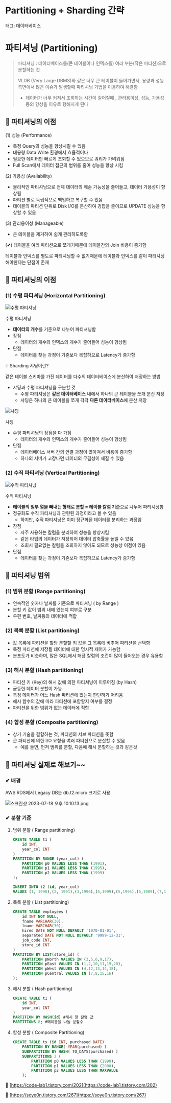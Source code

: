# Partitioning + Sharding 간략

태그: 데이터베이스

# 파티셔닝 (Partitioning)

> 파티셔닝 : 데이터베이스를(큰 테이블이나 인덱스를) 여러 부분(작은 파티션)으로 분할하는 것
> 
> 
> VLDB (Very Large DBMS)와 같은 너무 큰 테이블이 들어가면서, 용량과 성능 측면에서 많은 이슈가 발생할때 파티셔닝 기법을 이용하여 해결함
> 
> - 데이터가 너무 커져서 조회하는 시간이 길어질때 , 관리용이성, 성능, 가용성 등의 향상을 이유로 행해지게 된다

## **📌** 파티셔닝의 이점

(1) 성능 (Performance)

- 특정 Query의 성능을 향상시킬 수 있음
- 대용량 Data Write 환경에서 효율적이다
- 필요한 데이터만 빠르게 조회할 수 있으므로 쿼리가 가벼워짐
- Full Scan에서 데이터 접근의 범위를 줄여 성능을 향상 시킴

(2) 가용성 (Availability)

- 물리적인 파티셔닝으로 전체 데이터의 훼손 가능성을 줄어들고, 데이터 가용성이 향상됨
- 파티션 별로 독립적으로 백업하고 복구할 수 있음
- 테이블의 파티션 단위로 Disk I/O를 분산하여 경합을 줄이므로 UPDATE 성능을 향상할 수 있음

(3) 관리용이성 (Manageable)

- 큰 테이블을 제거하여 쉽게 관리하도록함

(**✔**) 테이블을 여러 파티션으로 쪼개기때문에 테이블간의 Join 비용이 증가함

테이블과 인덱스를 별도로 파티셔닝할 수 없기때문에 테이블과 인덱스를 같이 파티셔닝해야한다는 단점이 존재

## **📌** 파티셔닝의 이점

### (1) 수평 파티셔닝 (Horizontal Partitioning)

![수평 파티셔닝](Partitioning%20+%20Sharding%20%E1%84%80%E1%85%A1%E1%86%AB%E1%84%85%E1%85%A3%E1%86%A8%209023c6021b874e2b8ea82b81af27401f/%25E1%2584%2589%25E1%2585%25B3%25E1%2584%258F%25E1%2585%25B3%25E1%2584%2585%25E1%2585%25B5%25E1%2586%25AB%25E1%2584%2589%25E1%2585%25A3%25E1%2586%25BA_2023-07-17_%25E1%2584%258B%25E1%2585%25A9%25E1%2584%258C%25E1%2585%25A5%25E1%2586%25AB_10.22.01.png)

수평 파티셔닝

- **데이터의 개수**를 기준으로 나누어 파티셔닝함
- 장점
    - 데이터의 개수와 인덱스의 개수가 줄어들어 성능이 향상됨
- 단점
    - 데이터를 찾는 과정이 기존보다 복잡하으로 Latency가 증가함

<aside>
💡 Sharding 샤딩이란?

같은 테이블 스키마를 가진 데이터를 다수의 데이터베이스에 분산하여 저장하는 방법

- 샤딩과 수평 파티셔닝을 구분할 것
    - 수평 파티셔닝은 **같은 데이터베이스** 내에서 하나의 큰 테이블을 쪼개 분산 저장
    - 샤딩은 하나의 큰 테이블을 쪼개 각각 **다른 데이터베이스**에 분산 저장
</aside>

![샤딩](Partitioning%20+%20Sharding%20%E1%84%80%E1%85%A1%E1%86%AB%E1%84%85%E1%85%A3%E1%86%A8%209023c6021b874e2b8ea82b81af27401f/%25E1%2584%2589%25E1%2585%25B3%25E1%2584%258F%25E1%2585%25B3%25E1%2584%2585%25E1%2585%25B5%25E1%2586%25AB%25E1%2584%2589%25E1%2585%25A3%25E1%2586%25BA_2023-07-17_%25E1%2584%258B%25E1%2585%25A9%25E1%2584%258C%25E1%2585%25A5%25E1%2586%25AB_10.24.23.png)

샤딩

- 수평 파티셔닝의 장점을 다 가짐
    - 데이터의 개수와 인덱스의 개수가 줄어들어 성능이 향상됨
- 단점
    - 데이터베이스 서버 간의 연결 과정이 많아져서 비용이 증가함
    - 하나의 서버가 고장나면 데이터의 무결성이 깨질 수 있음

### (2) 수직 파티셔닝 (Vertical Partitioning)

![수직 파티셔닝](Partitioning%20+%20Sharding%20%E1%84%80%E1%85%A1%E1%86%AB%E1%84%85%E1%85%A3%E1%86%A8%209023c6021b874e2b8ea82b81af27401f/%25E1%2584%2589%25E1%2585%25B3%25E1%2584%258F%25E1%2585%25B3%25E1%2584%2585%25E1%2585%25B5%25E1%2586%25AB%25E1%2584%2589%25E1%2585%25A3%25E1%2586%25BA_2023-07-17_%25E1%2584%258B%25E1%2585%25A9%25E1%2584%258C%25E1%2585%25A5%25E1%2586%25AB_10.26.47.png)

수직 파티셔닝

- **테이블의 일부 열을 빼내는 형태로 분할 = 테이블 칼럼 기준**으로 나누어 파티셔닝함
- 정규화도 수직 파티셔닝과 관련된 과정이라고 볼 수 있음
    - 하지만, 수직 파티셔닝은 이미 정규화된 데이터를 분리하는 과정임
- 장점
    - 자주 사용하는 칼럼을 분리하여 성능을 향상시킴
    - 같은 타입의 데이터가 저장되어 데이터 압축률을 높일 수 있음
    - 조회시 필요없는 칼럼을 조회하지 않아도 되므로 성능상 이점이 있음
- 단점
    - 데이터를 찾는 과정이 기존보다 복잡하므로 Latency가 증가함

## **📌** 파티셔닝 범위

### (1) 범위 분할 (Range partitioning)

- 연속적인 숫자나 날짜를 기준으로 파티셔닝 ( by Range )
- 분할 키 값이 범위 내에 있는지 여부로 구분
- 우편 번호, 날짜등의 데이터에 적합

### (2) 목록 분할 (List partitioning)

- 값 목록에 파티션을 할당 분할할 키 값을 그 목록에 비추어 파티션을 선택함
- 특정 파티션에 저장될 데이터에 대한 명시적 제어가 가능함
- 분포도가 비슷하며, 많은 SQL에서 해당 칼럼의 조건이 많이 들어오는 경우 유용함

### (3) 해시 분할 (Hash partitioning)

- 파티션 키 (Key)의 해시 값에 의한 파티셔닝이 이루어짐 (by Hash)
- 균등한 데이터 분할이 가능
- 특정 데이터가 어느 Hash 파티션에 있는지 판단하기 어려움
- 해시 함수의 값에 따라 파티션에 포함할지 여부를 결정
- 파티션을 위한 범위가 없는 데이터에 적합

### (4) 합성 분할 (Composite partitioning)

- 상기 기술을 결합하는  것, 파티션의 서브 파티션을 뜻함
- 큰 파티션에 의한 I/O 요청을 여러 파티션으로 분산할 수 있음
    - 예를 들면, 먼저 범위를 분할, 다음에 해시 분할하는 것과 같은것

## **📌 파티셔닝 실제로 해보기~~**

### **✔ 배경**

AWS RDS에서 Legacy DB는 db.t2.micro 크기로 사용

![스크린샷 2023-07-18 오후 10.10.13.png](Partitioning%20+%20Sharding%20%E1%84%80%E1%85%A1%E1%86%AB%E1%84%85%E1%85%A3%E1%86%A8%209023c6021b874e2b8ea82b81af27401f/%25E1%2584%2589%25E1%2585%25B3%25E1%2584%258F%25E1%2585%25B3%25E1%2584%2585%25E1%2585%25B5%25E1%2586%25AB%25E1%2584%2589%25E1%2585%25A3%25E1%2586%25BA_2023-07-18_%25E1%2584%258B%25E1%2585%25A9%25E1%2584%2592%25E1%2585%25AE_10.10.13.png)

### **✔ 분할 기준**

1. 범위 분할 ( Range partitioning)
    
    ```sql
    CREATE TABLE t1 (
        id INT,
        year_col INT
    )
    PARTITION BY RANGE (year_col) (
        PARTITION p0 VALUES LESS THAN (1991), 
        PARTITION p1 VALUES LESS THAN (1995),
        PARTITION p2 VALUES LESS THAN (1999)
    );
    
    INSERT INTO t2 (id, year_col)
    VALUES (1, 1990),(2, 1991),(3,1996),(4,1999),(5,1995),(6,1989),(7,1891),(8,1892);
    ```
    
2. 목록 분할 ( List partitioning)
    
    ```sql
    CREATE TABLE employees (
        id INT NOT NULL,
        fname VARCHAR(30),
        lname VARCHAR(30),
        hired DATE NOT NULL DEFAULT '1970-01-01',
        separated DATE NOT NULL DEFAULT '9999-12-31',
        job_code INT,
        store_id INT
    )
    PARTITION BY LIST(store_id) (
        PARTITION pNorth VALUES IN (3,5,6,9,17),
        PARTITION pEast VALUES IN (1,2,10,11,19,20),
        PARTITION pWest VALUES IN (4,12,13,14,18),
        PARTITION pCentral VALUES IN (7,8,15,16)
    );
    
    ```
    
3. 해시 분할 ( Hash partitioning)
    
    ```sql
    CREATE TABLE t1 (
        id INT,
        year_col INT
    )
    PARTITION BY HASH(id) #해시 할 칼럼 값
    PARTITIONS 8; #테이블을 나눌 분할수
    ```
    

1. 합성 분할 ( Composite Partitioning)
    
    ```sql
    CREATE TABLE ts (id INT, purchased DATE)
        PARTITION BY RANGE( YEAR(purchased) )
        SUBPARTITION BY HASH( TO_DAYS(purchased) )
        SUBPARTITIONS 2 (
            PARTITION p0 VALUES LESS THAN (1990),
            PARTITION p1 VALUES LESS THAN (2000),
            PARTITION p2 VALUES LESS THAN MAXVALUE
        );
    ```
    

🔗 [https://code-lab1.tistory.com/202](https://code-lab1.tistory.com/202)

🔗 [https://soye0n.tistory.com/267](https://soye0n.tistory.com/267)